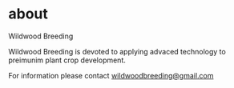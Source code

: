 # about

Wildwood Breeding

Wildwood Breeding is devoted to applying advaced technology to preimunim plant crop development.

For information please contact wildwoodbreeding@gmail.com
